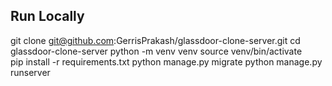 
## Run Locally
git clone git@github.com:GerrisPrakash/glassdoor-clone-server.git
cd glassdoor-clone-server
python -m venv venv
source venv/bin/activate  
pip install -r requirements.txt
python manage.py migrate
python manage.py runserver